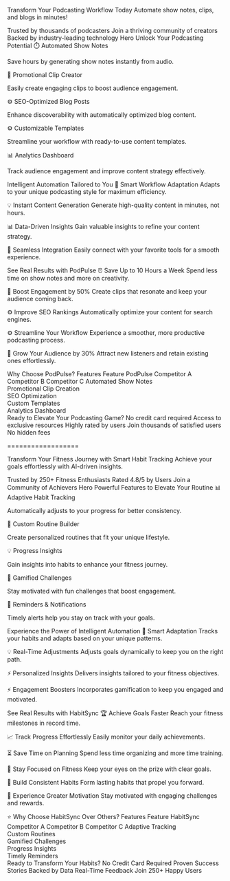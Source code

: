 

Transform Your Podcasting Workflow Today
Automate show notes, clips, and blogs in minutes!

Trusted by thousands of podcasters
Join a thriving community of creators
Backed by industry-leading technology
Hero
Unlock Your Podcasting Potential
⏱️
Automated Show Notes

Save hours by generating show notes instantly from audio.

🚀
Promotional Clip Creator

Easily create engaging clips to boost audience engagement.

⚙️
SEO-Optimized Blog Posts

Enhance discoverability with automatically optimized blog content.

⚙️
Customizable Templates

Streamline your workflow with ready-to-use content templates.

📊
Analytics Dashboard

Track audience engagement and improve content strategy effectively.

Intelligent Automation Tailored to You
🧠
Smart Workflow Adaptation
Adapts to your unique podcasting style for maximum efficiency.

💡
Instant Content Generation
Generate high-quality content in minutes, not hours.

📊
Data-Driven Insights
Gain valuable insights to refine your content strategy.

🎯
Seamless Integration
Easily connect with your favorite tools for a smooth experience.

See Real Results with PodPulse
⏰
Save Up to 10 Hours a Week
Spend less time on show notes and more on creativity.

🚀
Boost Engagement by 50%
Create clips that resonate and keep your audience coming back.

⚙️
Improve SEO Rankings
Automatically optimize your content for search engines.

⚙️
Streamline Your Workflow
Experience a smoother, more productive podcasting process.

🤖
Grow Your Audience by 30%
Attract new listeners and retain existing ones effortlessly.

Why Choose PodPulse?
Features	Feature	PodPulse	Competitor A	Competitor B	Competitor C
Automated Show Notes					
Promotional Clip Creation					
SEO Optimization					
Custom Templates					
Analytics Dashboard					
Ready to Elevate Your Podcasting Game?
No credit card required
Access to exclusive resources
Highly rated by users
Join thousands of satisfied users
No hidden fees


==================

Transform Your Fitness Journey with Smart Habit Tracking
Achieve your goals effortlessly with AI-driven insights.

Trusted by 250+ Fitness Enthusiasts
Rated 4.8/5 by Users
Join a Community of Achievers
Hero
Powerful Features to Elevate Your Routine
📊
Adaptive Habit Tracking

Automatically adjusts to your progress for better consistency.

🎨
Custom Routine Builder

Create personalized routines that fit your unique lifestyle.

💡
Progress Insights

Gain insights into habits to enhance your fitness journey.

🚀
Gamified Challenges

Stay motivated with fun challenges that boost engagement.

🔔
Reminders & Notifications

Timely alerts help you stay on track with your goals.

Experience the Power of Intelligent Automation
🧠
Smart Adaptation
Tracks your habits and adapts based on your unique patterns.

💡
Real-Time Adjustments
Adjusts goals dynamically to keep you on the right path.

⚡
Personalized Insights
Delivers insights tailored to your fitness objectives.

⚡
Engagement Boosters
Incorporates gamification to keep you engaged and motivated.

See Real Results with HabitSync
🏆
Achieve Goals Faster
Reach your fitness milestones in record time.

📈
Track Progress Effortlessly
Easily monitor your daily achievements.

⏳
Save Time on Planning
Spend less time organizing and more time training.

🎯
Stay Focused on Fitness
Keep your eyes on the prize with clear goals.

💪
Build Consistent Habits
Form lasting habits that propel you forward.

🌟
Experience Greater Motivation
Stay motivated with engaging challenges and rewards.

⭐
Why Choose HabitSync Over Others?
Features	Feature	HabitSync	Competitor A	Competitor B	Competitor C
Adaptive Tracking					
Custom Routines					
Gamified Challenges					
Progress Insights					
Timely Reminders					
Ready to Transform Your Habits?
No Credit Card Required
Proven Success Stories
Backed by Data
Real-Time Feedback
Join 250+ Happy Users
